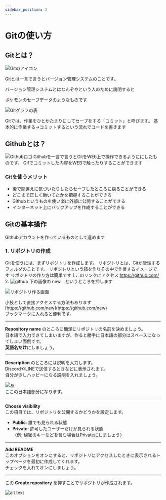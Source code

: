 ```yaml
---
sidebar_position: 2
---
```


# Gitの使い方

## Gitとは？

![Gitのアイコン](./Git-Logo.png)

Gitとは一言で言うとバージョン管理システムのことです。

バージョン管理システムとはなんぞやという人のために説明すると

ポケモンのセーブデータのようなものです

![Gitグラフの表](image.png)

Gitでは、作業をひとかたまりにしてセーブをする「コミット」と呼びます。
基本的に作業する→コミットするという流れでコードを書きます
## Githubとは？

![Githubロゴ](image-2.png)
Githubを一言で言うとGitをWEb上で操作できるようににしたものです。
Gifでコミットした内容をWEBで触ったりすることができます



### Gitを使うメリット
- 後で間違えに気づいたりしたらセーブしたところに戻ることができる
- どこまで正しく動いてたかを把握することができる
- Githubというものを使い楽に外部に公開することができる
- インターネット上にバックアップを作成することができる
## Gitの基本操作
Githubアカウントを作っているものとして進めます

### 1. リポジトリの作成
Gitを使うには、まずリポジトリを作成します。
リポジトリとは、Gitが管理するフォルダのことです。
リポジトリという箱を作りその中で作業するイメージです
リポジトリの作り方は簡単です
1.このリンクにアクセス
https://github.com/
2.
![github](image-3.png)
 下の画像の new　というところを押します


![リポジトリ作る画面](image-4.png)

小技として直接アクセスする方法もあります  
[https://github.com/new](https://github.com/new)  
ブックマークに入れると便利です。

---

**Repository name** のところに簡潔にリポジトリの名前を決めましょう。  
日本語で入力できてしまいますが、作ると勝手に日本語の部分はスペースになってしまい面倒です。  
**英語名だけ**にしましょう。

---

**Description** のところには説明を入力します。  
DiscordやLINEで送信するときなどに表示されます。  
自分が少しハッピーになる説明を入れましょう。

![あ](image-5.png)  
ここの日本語部分になります。

---

**Choose visibility**  
この項目では、リポジトリを公開するかどうかを設定します。  
- **Public**: 誰でも見られる状態  
- **Private**: 許可したユーザーだけが見られる状態  
  （例: 秘密のキーなどを含む場合はPrivateにしましょう）

---

**Add README**  
このオプションをオンにすると、リポジトリにアクセスしたときに表示されるトップページを最初に作成してくれます。  
チェックを入れてオンにしましょう。

---

この **Create repository** を押すことでリポジトリが作成されます。

![alt text](image-6.png)
